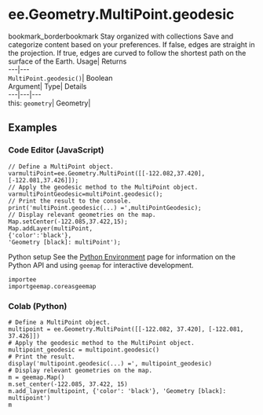  
#  ee.Geometry.MultiPoint.geodesic
bookmark_borderbookmark Stay organized with collections  Save and categorize content based on your preferences. 
If false, edges are straight in the projection. If true, edges are curved to follow the shortest path on the surface of the Earth. Usage| Returns  
---|---  
`MultiPoint.geodesic()`| Boolean  
Argument| Type| Details  
---|---|---  
this: `geometry`| Geometry|   
## Examples
### Code Editor (JavaScript)
```
// Define a MultiPoint object.
varmultiPoint=ee.Geometry.MultiPoint([[-122.082,37.420],[-122.081,37.426]]);
// Apply the geodesic method to the MultiPoint object.
varmultiPointGeodesic=multiPoint.geodesic();
// Print the result to the console.
print('multiPoint.geodesic(...) =',multiPointGeodesic);
// Display relevant geometries on the map.
Map.setCenter(-122.085,37.422,15);
Map.addLayer(multiPoint,
{'color':'black'},
'Geometry [black]: multiPoint');
```

Python setup
See the [ Python Environment](https://developers.google.com/earth-engine/guides/python_install) page for information on the Python API and using `geemap` for interactive development.
```
importee
importgeemap.coreasgeemap
```

### Colab (Python)
```
# Define a MultiPoint object.
multipoint = ee.Geometry.MultiPoint([[-122.082, 37.420], [-122.081, 37.426]])
# Apply the geodesic method to the MultiPoint object.
multipoint_geodesic = multipoint.geodesic()
# Print the result.
display('multipoint.geodesic(...) =', multipoint_geodesic)
# Display relevant geometries on the map.
m = geemap.Map()
m.set_center(-122.085, 37.422, 15)
m.add_layer(multipoint, {'color': 'black'}, 'Geometry [black]: multipoint')
m
```


